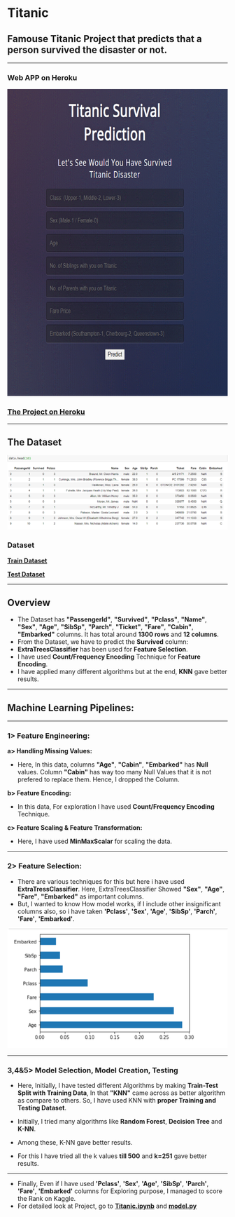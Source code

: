 # **Titanic**
## Famouse Titanic Project that predicts that a person survived the disaster or not.
---
### **Web APP on Heroku**
<img src="https://github.com/manthanpatel98/Titanic/blob/master/Titanic%20Dataset/README-Resources/Titanic-Disaster.gif" width=700 height=700>

### **[The Project on Heroku](https://titanicdisaster.herokuapp.com/)**

---

## The Dataset
![](https://github.com/manthanpatel98/Titanic/blob/master/Titanic%20Dataset/README-Resources/Screenshot%20(108).png)

### **Dataset**
**[Train Dataset](https://github.com/manthanpatel98/Titanic/blob/master/Titanic%20Dataset/train.csv)**

**[Test Dataset](https://github.com/manthanpatel98/Titanic/blob/master/Titanic%20Dataset/test.csv)**

---

## **Overview**
* The Dataset has **"PassengerId"**, **"Survived"**, **"Pclass"**, **"Name"**, **"Sex"**, **"Age"**, **"SibSp"**, **"Parch"**, **"Ticket"**, **"Fare"**, **"Cabin"**, **"Embarked"** columns. It has total around **1300 rows** and **12 columns**.
* From the Dataset, we have to predict the **Survived** column: 
* **ExtraTreesClassifier** has been used for **Feature Selection**.
* I have used **Count/Frequency Encoding** Technique for **Feature Encoding**.
* I have applied many different algorithms but at the end, **KNN** gave better results.
---
## **Machine Learning Pipelines:**
---
### **1> Feature Engineering:**
  
**a> Handling Missing Values:**
* Here, In this data, columns **"Age"**, **"Cabin"**, **"Embarked"** has **Null** values. Column **"Cabin"** has way too many Null Values that it is not prefered to replace them. Hence, I dropped the Column. 
    
**b> Feature Encoding:**   
* In this data, For exploration I have used **Count/Frequency Encoding** Technique.

**c> Feature Scaling & Feature Transformation:**    
* Here, I have used **MinMaxScalar** for scaling the data.
---    
### **2> Feature Selection:**    
* There are various techniques for this but here i have used **ExtraTressClassifier**. Here, ExtraTreesClassifier Showed **"Sex"**, **"Age"**, **"Fare"**, **"Embarked"** as important columns.
* But, I wanted to know How model works, if I include other insignificant columns also, so i have taken **'Pclass'**, **'Sex'**, **'Age'**, **'SibSp'**, **'Parch'**, **'Fare'**, **'Embarked'**.

![Feature Selection](https://github.com/manthanpatel98/Titanic/blob/master/Titanic%20Dataset/README-Resources/Screenshot%20(107).png)

---   
### **3,4&5> Model Selection**, **Model Creation**, **Testing**
    
* Here, Initially, I have tested different Algorithms by making **Train-Test Split with Training Data**, In that **"KNN"** came across as better algorithm as compare to others. So, I have used KNN with **proper Training and Testing Dataset**. 
    
* Initially, I tried many algorithms like **Random Forest**, **Decision Tree** and **K-NN**. 
* Among these, K-NN gave better results.
* For this I have tried all the k values **till 500** and **k=251** gave better results.
---
* Finally, Even if I have used **'Pclass'**, **'Sex'**, **'Age'**, **'SibSp'**, **'Parch'**, **'Fare'**, **'Embarked'** columns for Exploring purpose, I managed to score the Rank on Kaggle.
* For detailed look at Project, go to **[Titanic.ipynb](https://github.com/manthanpatel98/Titanic/blob/master/Titanic%20Dataset/Titanic.ipynb)** and **[model.py](https://github.com/manthanpatel98/Titanic/blob/master/Titanic%20Dataset/model.py)**
